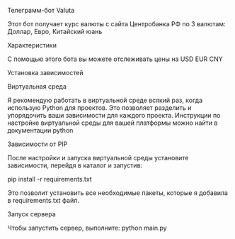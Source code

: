 Телеграмм-бот Valuta

Этот бот получает курс валюты с сайта Центробанка РФ по 3 валютам: Доллар, Евро, Китайский юань

Характеристики

C помощью этого бота вы можете отслеживать цены на
USD
EUR
CNY

Установка зависимостей

Виртуальная среда

Я рекомендую работать в виртуальной среде всякий раз, когда использую Python для проектов. 
Это позволяет разделить и упорядочить ваши зависимости для каждого проекта. 
Инструкции по настройке виртуальной среды для вашей платформы можно найти в документации python

Зависимости от PIP

После настройки и запуска виртуальной среды установите зависимости, перейдя в каталог и запустив:

pip install -r requirements.txt

Это позволит установить все необходимые пакеты, которые я добавила в requirements.txt файл.

Запуск сервера

Чтобы запустить сервер, выполните:
python main.py
